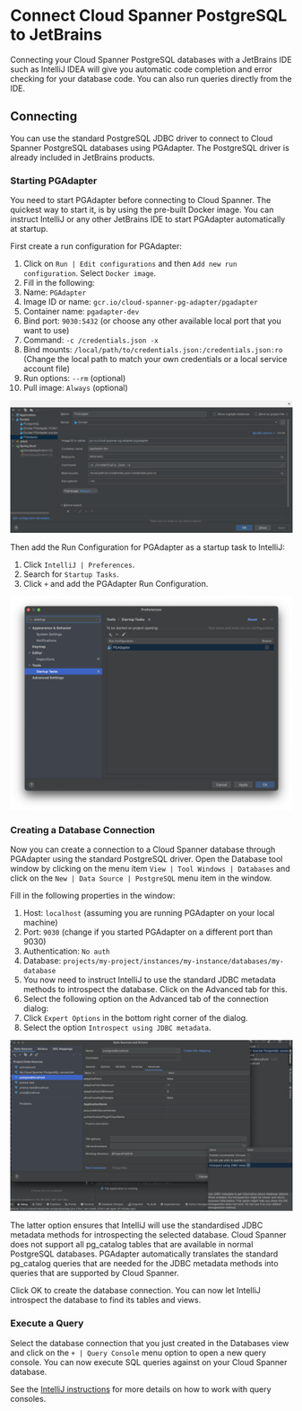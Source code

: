 # Connect Cloud Spanner PostgreSQL to JetBrains

Connecting your Cloud Spanner PostgreSQL databases with a JetBrains IDE such as IntelliJ IDEA will
give you automatic code completion and error checking for your database code. You can also run
queries directly from the IDE.

## Connecting

You can use the standard PostgreSQL JDBC driver to connect to Cloud Spanner PostgreSQL
databases using PGAdapter. The PostgreSQL driver is already included in JetBrains products.

### Starting PGAdapter

You need to start PGAdapter before connecting to Cloud Spanner. The quickest way to start it,
is by using the pre-built Docker image. You can instruct IntelliJ or any other JetBrains IDE
to start PGAdapter automatically at startup.

First create a run configuration for PGAdapter:

1. Click on `Run | Edit configurations` and then `Add new run configuration`. Select `Docker image`.
2. Fill in the following:
3. Name: `PGAdapter`
4. Image ID or name: `gcr.io/cloud-spanner-pg-adapter/pgadapter`
5. Container name: `pgadapter-dev`
6. Bind port: `9030:5432` (or choose any other available local port that you want to use)
7. Command: `-c /credentials.json -x`
8. Bind mounts: `/local/path/to/credentials.json:/credentials.json:ro` (Change the local path to match your own credentials or a local service account file)
9. Run options: `--rm` (optional)
10. Pull image: `Always` (optional)

![PGAdapter Docker Run Configuration](img/pgadapter-docker-container.png?raw=true "PGAdapter Docker Run Configuration")

Then add the Run Configuration for PGAdapter as a startup task to IntelliJ:

1. Click `IntelliJ | Preferences`.
2. Search for `Startup Tasks`.
3. Click `+` and add the PGAdapter Run Configuration.

![PGAdapter Startup Task Configuration](img/pgadapter-startup-task.png?raw=true "PGAdapter Startup Task Configuration")

### Creating a Database Connection

Now you can create a connection to a Cloud Spanner database through PGAdapter using the standard
PostgreSQL driver. Open the Database tool window by clicking on the menu item 
`View | Tool Windows | Databases` and click on the `New | Data Source | PostgreSQL` menu item in the window.

Fill in the following properties in the window:

1. Host: `localhost` (assuming you are running PGAdapter on your local machine)
2. Port: `9030` (change if you started PGAdapter on a different port than 9030)
3. Authentication: `No auth`
4. Database: `projects/my-project/instances/my-instance/databases/my-database`
5. You now need to instruct IntelliJ to use the standard JDBC metadata methods to introspect the database. Click on the Advanced tab for this.
6. Select the following option on the Advanced tab of the connection dialog:
7. Click `Expert Options` in the bottom right corner of the dialog.
8. Select the option `Introspect using JDBC metadata`.

![PGAdapter Expert Options](img/pgadapter-expert-options.png?raw=true "PGAdapter Expert Options")

The latter option ensures that IntelliJ will use the standardised JDBC metadata methods for 
introspecting the selected database. Cloud Spanner does not support all pg_catalog tables 
that are available in normal PostgreSQL databases. PGAdapter automatically translates the 
standard pg_catalog queries that are needed for the JDBC metadata methods into queries that 
are supported by Cloud Spanner.

Click OK to create the database connection. You can now let IntelliJ introspect
the database to find its tables and views.

### Execute a Query

Select the database connection that you just created in the Databases view and
click on the `+ | Query Console` menu option to open a new query console. You
can now execute SQL queries against on your Cloud Spanner database.

See the [IntelliJ instructions](https://www.jetbrains.com/help/idea/working-with-database-consoles.html)
for more details on how to work with query consoles.
